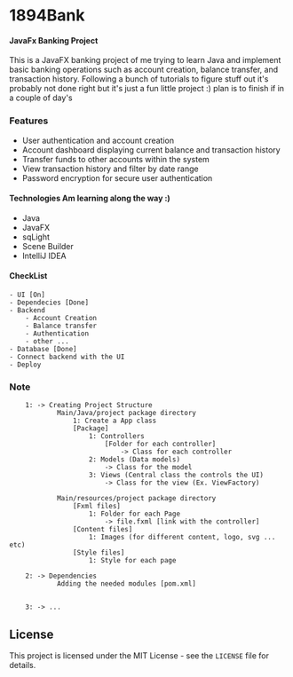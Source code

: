 # 1894Bank
#### JavaFx Banking Project

This is a JavaFX banking project of me trying to learn Java and implement basic banking operations such as 
account creation, balance transfer, and transaction history. Following a bunch of tutorials to figure stuff
out it's probably not done right but it's just a fun little project :) plan is to finish if 
in a couple of day's


### Features

- User authentication and account creation
- Account dashboard displaying current balance and transaction history
- Transfer funds to other accounts within the system
- View transaction history and filter by date range
- Password encryption for secure user authentication


#### Technologies Am learning along the way :)

- Java
- JavaFX 
- sqLight
- Scene Builder
- IntelliJ IDEA



#### CheckList
    - UI [On]
    - Dependecies [Done]
    - Backend 
        - Account Creation
        - Balance transfer
        - Authentication
        - other ...
    - Database [Done]
    - Connect backend with the UI
    - Deploy

### Note 

        1: -> Creating Project Structure 
                Main/Java/project package directory 
                    1: Create a App class 
                    [Package]
                        1: Controllers 
                            [Folder for each controller]
                                -> Class for each controller
                        2: Models (Data models)
                            -> Class for the model
                        3: Views (Central class the controls the UI)
                            -> Class for the view (Ex. ViewFactory)

                Main/resources/project package directory 
                    [Fxml files]
                        1: Folder for each Page 
                            -> file.fxml [link with the controller]
                    [Content files]
                        1: Images (for different content, logo, svg ... etc)
                    [Style files]
                        1: Style for each page  

        2: -> Dependencies 
                Adding the needed modules [pom.xml]


        3: -> ... 


## License

This project is licensed under the MIT License - see the `LICENSE` file for details.